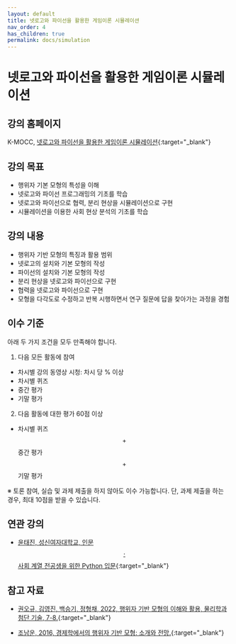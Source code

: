 ```yaml
---
layout: default
title: 넷로고와 파이선을 활용한 게임이론 시뮬레이션
nav_order: 4
has_children: true
permalink: docs/simulation
---
```


# 넷로고와 파이선을 활용한 게임이론 시뮬레이션

## 강의 홈페이지

K-MOCC, [넷로고와 파이선을 활용한 게임이론 시뮬레이션](https://www.kmooc.kr/view/course/detail/10298){:target="_blank"}

## 강의 목표

- 행위자 기본 모형의 특성을 이해
- 넷로고와 파이선 프로그래밍의 기초를 학습
- 넷로고와 파이선으로 협력, 분리 현상을 시뮬레이션으로 구현
- 시뮬레이션을 이용한 사회 현상 분석의 기초를 학습

## 강의 내용

- 행위자 기반 모형의 특징과 활용 범위
- 넷로고의 설치와 기본 모형의 작성
- 파이선의 설치와 기본 모형의 작성
- 분리 현상을 넷로고와 파이선으로 구현
- 협력을 넷로고와 파이선으로 구현
- 모형을 다각도로 수정하고 반복 시행하면서 연구 질문에 답을 찾아가는 과정을 경험

## 이수 기준

아래 두 가지 조건을 모두 만족해야 합니다.

1. 다음 모든 활동에 참여

  - 차시별 강의 동영상 시청: 차시 당 % 이상
  - 차시별 퀴즈
  - 중간 평가
  - 기말 평가

2. 다음 활동에 대한 평가 60점 이상

  - 차시별 퀴즈 $$+$$ 중간 평가 $$+$$ 기말 평가 
  
※ 토론 참여, 실습 및 과제 제출을 하지 않아도 이수 가능합니다. 단, 과제 제출을 하는 경우, 최대 10점을 받을 수 있습니다.

<!-- ## 선수 과목




## 준비 사항


 -->

## 연관 강의

- [윤태진, 성신여자대학교, 인문$$\cdot$$사회 계열 전공생을 위한 Python 입문](https://www.kmooc.kr/view/course/detail/11452){:target="_blank"}

## 참고 자료

-  [권오규, 김영진, 백승기, 정형채, 2022, 행위자 기반 모형의 이해와 활용, 물리학과 첨단 기술, 7-8.](https://webzine.kps.or.kr/?p=5_view&idx=16729){:target="_blank"}

- [조남운, 2016, 경제학에서의 행위자 기반 모형: 소개와 전망.](https://spsm.snu.ac.kr/namun/papers/abm.pdf){:target="_blank"}